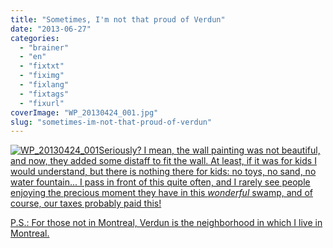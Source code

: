 ```yaml
---
title: "Sometimes, I'm not that proud of Verdun"
date: "2013-06-27"
categories: 
  - "brainer"
  - "en"
  - "fixtxt"
  - "fiximg"
  - "fixlang"
  - "fixtags"
  - "fixurl"
coverImage: "WP_20130424_001.jpg"
slug: "sometimes-im-not-that-proud-of-verdun"
---
```


[![WP_20130424_001](images/WP_20130424_001.jpg)Seriously? I mean, the wall painting was not beautiful, and now, they added some distaff to fit the wall. At least, if it was for kids I would understand, but there is nothing there for kids: no toys, no sand, no water fountain... I pass in front of this quite often, and I rarely see people enjoying the precious moment they have in this _wonderful_ swamp, and of course, our taxes probably paid this!](http://fred.dev/content/uploads/2013/06/WP_20130424_001.jpg)

[P.S.: For those not in Montreal, Verdun is the neighborhood in which I live in Montreal.](http://fred.dev/content/uploads/2013/06/WP_20130424_001.jpg)
